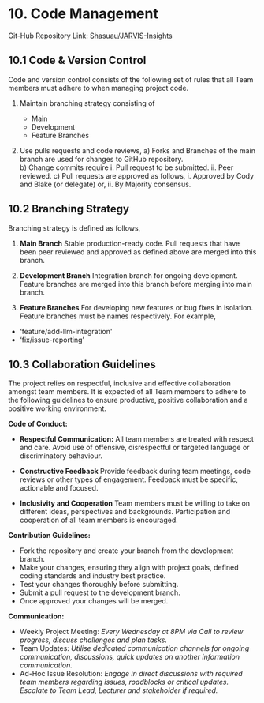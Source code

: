 # 10. Code Management 

Git-Hub Repository Link: [Shasuau/JARVIS-Insights ](https://github.com/Shasuau/JARVIS-Insights)

## 10.1 Code & Version Control 

Code and version control consists of the following set of rules that all Team members must adhere to when managing project code. 
1. Maintain branching strategy consisting of 
	- Main 
	- Development  
	- Feature Branches 

2. Use pulls requests and code reviews, 
	a) Forks and Branches of the main branch are used for changes to GitHub repository.  
	b) Change commits require 
		i. Pull request to be submitted. 
		ii. Peer reviewed. 
	c) Pull requests are approved as follows, 
		i. Approved by Cody and Blake (or delegate) or,
		ii. By Majority consensus. 

## 10.2 Branching Strategy 
Branching strategy is defined as follows, 
1. **Main Branch**
	Stable production-ready code. Pull requests that have been peer reviewed and approved as defined above are merged into this branch. 

2. **Development Branch**
	Integration branch for ongoing development. Feature branches are merged into this branch before merging into main branch. 

3. **Feature Branches**
For developing new features or bug fixes in isolation. Feature branches must be names respectively. For example,
- ‘feature/add-llm-integration'
- ‘fix/issue-reporting’ 

## 10.3 Collaboration Guidelines 
The project relies on respectful, inclusive and effective collaboration amongst team members. It is expected of all Team members to adhere to the following guidelines to ensure productive, positive collaboration and a positive working environment. 

**Code of Conduct:**
- **Respectful Communication:**
	All team members are treated with respect and care. Avoid use of offensive, disrespectful or targeted language or discriminatory behaviour. 
 
- **Constructive Feedback**
	Provide feedback during team meetings, code reviews or other types of engagement. Feedback must be specific, actionable and focused. 

- **Inclusivity and Cooperation**
	Team members must be willing to take on different ideas, perspectives and backgrounds. Participation and cooperation of all team members is encouraged. 

 
**Contribution Guidelines:** 
- Fork the repository and create your branch from the development branch. 
- Make your changes, ensuring they align with project goals, defined coding standards and industry best practice. 
- Test your changes thoroughly before submitting. 
- Submit a pull request to the development branch. 
- Once approved your changes will be merged. 

**Communication:**
- Weekly Project Meeting: *Every Wednesday at 8PM via Call to review progress, discuss challenges and plan tasks.*
- Team Updates: *Utilise dedicated communication channels for ongoing communication, discussions, quick updates on another information communication.*
- Ad-Hoc Issue Resolution: *Engage in direct discussions with required team members regarding issues, roadblocks or critical updates. Escalate to Team Lead, Lecturer and stakeholder if required.*